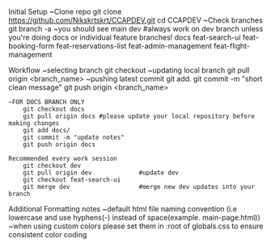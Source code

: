 Initial Setup
    ~Clone repo
        git clone https://github.com/Nikskrtskrt/CCAPDEV.git
        cd CCAPDEV
    ~Check branches
        git branch -a
        ~you should see
            main
            dev #always work on dev branch unless you're doing docs or individual feature branches!
            docs
            feat-search-ui
            feat-booking-form
            feat-reservations-list
            feat-admin-management
            feat-flight-management

Workflow
    ~selecting branch
        git checkout <branch-name>
    ~updating local branch
        git pull origin <branch_name>
    ~pushing latest commit
        git add. 
        git commit -m "short clean message"
        git push origin <branch_name>

    ~FOR DOCS BRANCH ONLY
        git checkout docs
        git pull origin docs #please update your local repository before making changes
        git add docs/
        git commit -m "update notes"
        git push origin docs

    Recommended every work session
        git checkout dev
        git pull origin dev             #update dev
        git checkout feat-search-ui     
        git merge dev                   #merge new dev updates into your branch

Additional Formatting notes
    ~default html file naming convention (i.e lowercase and use hyphens(-) instead of space(example. main-page.html))
    ~when using custom colors please set them in :root of globals.css to ensure consistent color coding
    